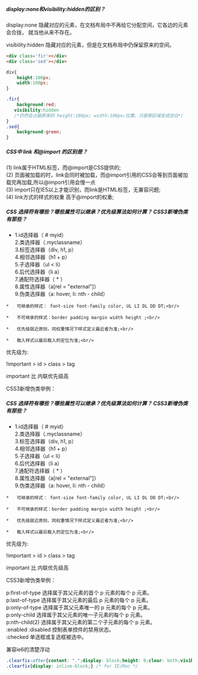 ##### display:none和visibility:hidden的区别？

display:none  隐藏对应的元素，在文档布局中不再给它分配空间，它各边的元素会合拢，
就当他从来不存在。

visibility:hidden  隐藏对应的元素，但是在文档布局中仍保留原来的空间。

```html
<div class='fir'></div>
<div class='sed'></div>
```


```css
div{
    height:100px;
    width:100px;
}

.fir{
    background:red;
   visibility:hidden
   /*仍然会占据原来的 height:100px; width:100px;位置，只是那区域变成空白*/
}
.sed{
    background:green;
}
```


##### CSS中 link 和@import 的区别是？

(1) link属于HTML标签，而@import是CSS提供的;<br/>
(2) 页面被加载的时，link会同时被加载，而@import引用的CSS会等到页面被加载完再加载,所以@import引用会慢一点<br/>
(3) import只在IE5以上才能识别，而link是HTML标签，无兼容问题;<br/>
(4) link方式的样式的权重 高于@import的权重;<br/>


##### CSS 选择符有哪些？哪些属性可以继承？优先级算法如何计算？ CSS3新增伪类有那些？

   *   1.id选择器（ # myid）<br/>
        2.类选择器（.myclassname）<br/>
        3.标签选择器（div, h1, p）<br/>
        4.相邻选择器（h1 + p）<br/>
        5.子选择器（ul < li）<br/>
        6.后代选择器（li a）<br/>
        7.通配符选择器（ * ）<br/>
        8.属性选择器（a[rel = "external"]）<br/>
        9.伪类选择器（a: hover, li: nth - child）<br/>

    *   可继承的样式： font-size font-family color, UL LI DL DD DT;<br/>

    *   不可继承的样式：border padding margin width height ;<br/>

    *   优先级就近原则，同权重情况下样式定义最近者为准;<br/>

    *   载入样式以最后载入的定位为准;<br/>

优先级为:


   !important >  id > class > tag  <br/>

   important 比 内联优先级高 <br/>

CSS3新增伪类举例：

##### CSS 选择符有哪些？哪些属性可以继承？优先级算法如何计算？ CSS3新增伪类有那些？

   *   1.id选择器（ # myid）<br/>
        2.类选择器（.myclassname）<br/>
        3.标签选择器（div, h1, p）<br/>
        4.相邻选择器（h1 + p）<br/>
        5.子选择器（ul < li）<br/>
        6.后代选择器（li a）<br/>
        7.通配符选择器（ * ）<br/>
        8.属性选择器（a[rel = "external"]）<br/>
        9.伪类选择器（a: hover, li: nth - child）<br/>

    *   可继承的样式： font-size font-family color, UL LI DL DD DT;<br/>

    *   不可继承的样式：border padding margin width height ;<br/>

    *   优先级就近原则，同权重情况下样式定义最近者为准;<br/>

    *   载入样式以最后载入的定位为准;<br/>

优先级为:


   !important >  id > class > tag  <br/>

   important 比 内联优先级高 <br/>

CSS3新增伪类举例：


p:first-of-type 选择属于其父元素的首个 p 元素的每个 p 元素。<br/>
p:last-of-type  选择属于其父元素的最后 p 元素的每个 p 元素。<br/>
p:only-of-type  选择属于其父元素唯一的 p 元素的每个 p 元素。<br/>
p:only-child    选择属于其父元素的唯一子元素的每个 p 元素。<br/>
p:nth-child(2)  选择属于其父元素的第二个子元素的每个 p 元素。<br/>
:enabled  :disabled 控制表单控件的禁用状态。<br/>
:checked        单选框或复选框被选中。<br/>

兼容ie6的清楚浮动
```css
.clearfix:after{content: ".";display: block;height: 0;clear: both;visibility: hidden;}
.clearfix{display: inline-block;} /* for IE/Mac */
```
